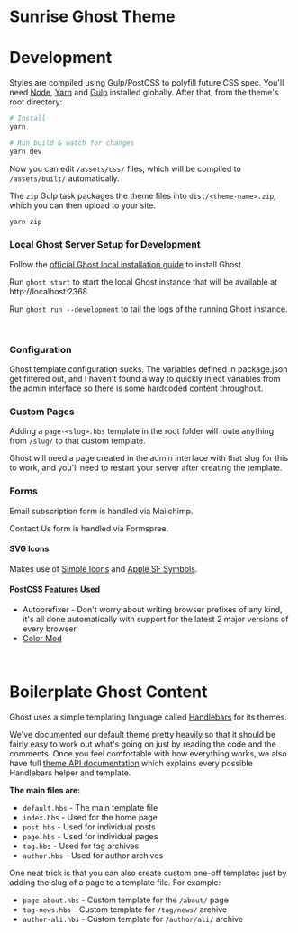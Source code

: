 # Sunrise Ghost Theme
# Development

Styles are compiled using Gulp/PostCSS to polyfill future CSS spec. You'll need [Node](https://nodejs.org/), [Yarn](https://yarnpkg.com/) and [Gulp](https://gulpjs.com) installed globally. After that, from the theme's root directory:

```bash
# Install
yarn

# Run build & watch for changes
yarn dev
```

Now you can edit `/assets/css/` files, which will be compiled to `/assets/built/` automatically.

The `zip` Gulp task packages the theme files into `dist/<theme-name>.zip`, which you can then upload to your site.

```bash
yarn zip
```

### Local Ghost Server Setup for Development

Follow the [official Ghost local installation guide](https://ghost.org/docs/install/local/) to install Ghost.

Run `ghost start` to start the local Ghost instance that will be available at http://localhost:2368

Run `ghost run --development` to tail the logs of the running Ghost instance.

&nbsp;

### Configuration

Ghost template configuration sucks. The variables defined in package.json get filtered out, and
I haven't found a way to quickly inject variables from the admin interface so there is some hardcoded
content throughout.

### Custom Pages

Adding a `page-<slug>.hbs` template in the root folder will route anything from
`/slug/` to that custom template.

Ghost will need a page created in the admin interface with that slug for this to work,
and you'll need to restart your server after creating the template.

### Forms

Email subscription form is handled via Mailchimp.

Contact Us form is handled via Formspree.

#### SVG Icons

Makes use of [Simple Icons](https://simpleicons.org/) and [Apple SF Symbols](https://developer.apple.com/design/human-interface-guidelines/sf-symbols/overview/).

####  PostCSS Features Used

- Autoprefixer - Don't worry about writing browser prefixes of any kind, it's all done automatically with support for the latest 2 major versions of every browser.
- [Color Mod](https://github.com/jonathantneal/postcss-color-mod-function)

&nbsp;


# Boilerplate Ghost Content

Ghost uses a simple templating language called [Handlebars](http://handlebarsjs.com/) for its themes.

We've documented our default theme pretty heavily so that it should be fairly easy to work out what's going on just by reading the code and the comments. Once you feel comfortable with how everything works, we also have full [theme API documentation](https://themes.ghost.org) which explains every possible Handlebars helper and template.

**The main files are:**

- `default.hbs` - The main template file
- `index.hbs` - Used for the home page
- `post.hbs` - Used for individual posts
- `page.hbs` - Used for individual pages
- `tag.hbs` - Used for tag archives
- `author.hbs` - Used for author archives

One neat trick is that you can also create custom one-off templates just by adding the slug of a page to a template file. For example:

- `page-about.hbs` - Custom template for the `/about/` page
- `tag-news.hbs` - Custom template for `/tag/news/` archive
- `author-ali.hbs` - Custom template for `/author/ali/` archive

&nbsp;
